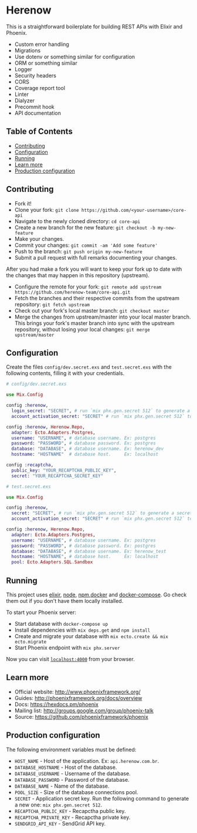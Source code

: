 # Herenow

This is a straightforward boilerplate for building REST APIs with Elixir and Phoenix.

- Custom error handling
- Migrations
- Use dotenv or something similar for configuration
- ORM or something similar
- Logger
- Security headers
- CORS
- Coverage report tool
- Linter
- Dialyzer
- Precommit hook
- API documentation

## Table of Contents

- [Contributing](#contributing)
- [Configuration](#configuration)
- [Running](#running)
- [Learn more](#learn-more)
- [Production configuration](#production-configuration)

## Contributing

- Fork it!
- Clone your fork: `git clone https://github.com/<your-username>/core-api`
- Navigate to the newly cloned directory: `cd core-api`
- Create a new branch for the new feature: `git checkout -b my-new-feature`
- Make your changes.
- Commit your changes: `git commit -am 'Add some feature'`
- Push to the branch: `git push origin my-new-feature`
- Submit a pull request with full remarks documenting your changes.

After you had make a fork you will want to keep your fork up to date with the changes that may happen in this repository (upstream).

- Configure the remote for your fork: `git remote add upstream https://github.com/herenow-team/core-api.git`
- Fetch the branches and their respective commits from the upstream repository: `git fetch upstream`
- Check out your fork's local master branch: `git checkout master`
- Merge the changes from upstream/master into your local master branch. This brings your fork's master branch into sync with the upstream repository, without losing your local changes: `git merge upstream/master`

## Configuration

Create the files `config/dev.secret.exs` and `test.secret.exs` with the following contents, filling it with your credentials.

```elixir
# config/dev.secret.exs

use Mix.Config

config :herenow,
  login_secret: "SECRET", # run `mix phx.gen.secret 512` to generate a secret
  account_activation_secret: "SECRET" # run `mix phx.gen.secret 512` to generate a secret

config :herenow, Herenow.Repo,
  adapter: Ecto.Adapters.Postgres,
  username: "USERNAME", # database username. Ex: postgres
  password: "PASSWORD", # database password. Ex: postgres
  database: "DATABASE", # database username. Ex: herenow_dev
  hostname: "HOSTNAME"  # database host.     Ex: localhost

config :recaptcha,
  public_key: "YOUR_RECAPTCHA_PUBLIC_KEY",
  secret: "YOUR_RECAPTCHA_SECRET_KEY"

```
```elixir
# test.secret.exs

use Mix.Config

config :herenow,
  secret: "SECRET", # run `mix phx.gen.secret 512` to generate a secret
  account_activation_secret: "SECRET" # run `mix phx.gen.secret 512` to generate a secret 

config :herenow, Herenow.Repo,
  adapter: Ecto.Adapters.Postgres,
  username: "USERNAME", # database username. Ex: postgres
  password: "PASSWORD", # database password. Ex: postgres
  database: "DATABASE", # database username. Ex: herenow_test
  hostname: "HOSTNAME", # database host.     Ex: localhost
  pool: Ecto.Adapters.SQL.Sandbox

```

## Running

This project uses [elixir](https://elixir-lang.org/), [node](http://nodejs.org), [npm](https://npmjs.com),[docker](https://docs.docker.com/install/) and [docker-compose](https://docs.docker.com/compose/install/#master-builds).
Go check them out if you don't have them locally installed.

To start your Phoenix server:
  * Start database with `docker-compose up`
  * Install dependencies with `mix deps.get` and `npm install`
  * Create and migrate your database with `mix ecto.create && mix ecto.migrate`
  * Start Phoenix endpoint with `mix phx.server`

Now you can visit [`localhost:4000`](http://localhost:4000) from your browser.

## Learn more

  * Official website: http://www.phoenixframework.org/
  * Guides: http://phoenixframework.org/docs/overview
  * Docs: https://hexdocs.pm/phoenix
  * Mailing list: http://groups.google.com/group/phoenix-talk
  * Source: https://github.com/phoenixframework/phoenix

## Production configuration

The following environment variables must be defined:

- `HOST_NAME` - Host of the application. Ex: `api.herenow.com.br`.
- `DATABASE_HOSTNAME` - Host of the database.
- `DATABASE_USERNAME` - Username of the database.
- `DATABASE_PASSWORD` - Password of the database.
- `DATABASE_NAME` - Name of the database.
- `POOL_SIZE` - Size of the database connections pool.
- `SECRET` - Application secret key. Run the following command to generate a new one: `mix phx.gen.secret 512`.
- `RECAPTCHA_PUBLIC_KEY` - Recapctha public key.
- `RECAPTCHA_PRIVATE_KEY` - Recapctha private key.
- `SENDGRID_API_KEY` - SendGrid API key.

